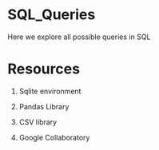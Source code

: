 # SQL_Queries
Here we explore all possible queries in SQL 

# Resources
1. Sqlite environment

2. Pandas Library

3. CSV library

4. Google Collaboratory
